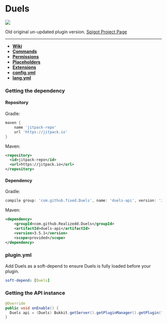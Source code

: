 <h1>Duels</h1> 

[![](https://jitpack.io/v/Realizedd/Duels.svg)](https://jitpack.io/#Realizedd/Duels)

Old original un-updated plugin version. <a href="https://www.spigotmc.org/resources/duels.20171/">Spigot Project Page</a>

---

* **[Wiki](https://github.com/Realizedd/Duels/wiki)**
* **[Commands](https://github.com/Realizedd/Duels/wiki/commands)**
* **[Permissions](https://github.com/Realizedd/Duels/wiki/permissions)**
* **[Placeholders](https://github.com/Realizedd/Duels/wiki/placeholders)**
* **[Extensions](https://github.com/Realizedd/Duels/wiki/extensions)**
* **[config.yml](https://github.com/Realizedd/Duels/blob/master/duels-plugin/src/main/resources/config.yml)**
* **[lang.yml](https://github.com/Realizedd/Duels/blob/master/duels-plugin/src/main/resources/lang.yml)**


### Getting the dependency

#### Repository
Gradle:
```groovy
maven {
    name 'jitpack-repo'
    url 'https://jitpack.io'
}
```

Maven:
```xml
<repository>
  <id>jitpack-repo</id>
  <url>https://jitpack.io</url>
</repository>
```

#### Dependency
Gradle:
```groovy
compile group: 'com.github.fixed.Duels', name: 'duels-api', version: '3.5.1'
```  

Maven:
```xml
<dependency>
    <groupId>com.github.Realizedd.Duels</groupId>
    <artifactId>duels-api</artifactId>
    <version>3.5.1</version>
    <scope>provided</scope>
</dependency>
```

### plugin.yml
Add Duels as a soft-depend to ensure Duels is fully loaded before your plugin.
```yaml
soft-depend: [Duels]
```

### Getting the API instance

```java
@Override
public void onEnable() {
  Duels api = (Duels) Bukkit.getServer().getPluginManager().getPlugin("Duels");
}
```
